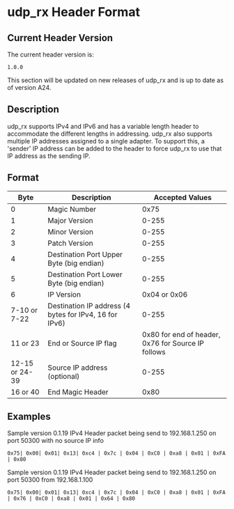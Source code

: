 # udp_rx Header Format

## Current Header Version
The current header version is:

`1.0.0`

This section will be updated on new releases of udp_rx and is up to date as of version A24.


## Description
udp_rx supports IPv4 and IPv6 and has a variable length header to accommodate the different lengths in addressing. udp_rx also supports multiple IP addresses assigned to a single adapter. To support this, a 'sender' IP address can be added to the header to force udp_rx to use that IP address as the sending IP.

## Format

| Byte           | Description                                            | Accepted Values                                    |
|----------------|--------------------------------------------------------|----------------------------------------------------|
| 0              | Magic Number                                           | 0x75                                               |
| 1              | Major Version                                          | 0-255                                              |
| 2              | Minor Version                                          | 0-255                                              |
| 3              | Patch Version                                          | 0-255                                              |
| 4              | Destination Port Upper Byte (big endian)               | 0-255                                              |
| 5              | Destination Port Lower Byte (big endian)               | 0-255                                              |
| 6             | IP Version                                             | 0x04 or 0x06                                       |
| 7-10 or 7-22   | Destination IP address (4 bytes for IPv4, 16 for IPv6) | 0-255                                              |
| 11 or 23       | End or Source IP flag                                  | 0x80 for end of header, 0x76 for Source IP follows |
| 12-15 or 24-39 | Source IP address (optional)                           | 0-255                                              |
| 16 or 40       | End Magic Header                                       | 0x80                                               |

## Examples
Sample version 0.1.19 IPv4 Header packet being send to 192.168.1.250 on port 50300 with no source IP info

`0x75| 0x00| 0x01| 0x13| 0xc4 | 0x7c | 0x04 | 0xC0 | 0xa8 | 0x01 | 0xFA | 0x80`

Sample version 0.1.19 IPv4 Header packet being send to 192.168.1.250 on port 50300 from 192.168.1.100


`0x75| 0x00| 0x01| 0x13| 0xc4 | 0x7c | 0x04 | 0xC0 | 0xa8 | 0x01 | 0xFA | 0x76 | 0xC0 | 0xa8 | 0x01 | 0x64 | 0x80`
